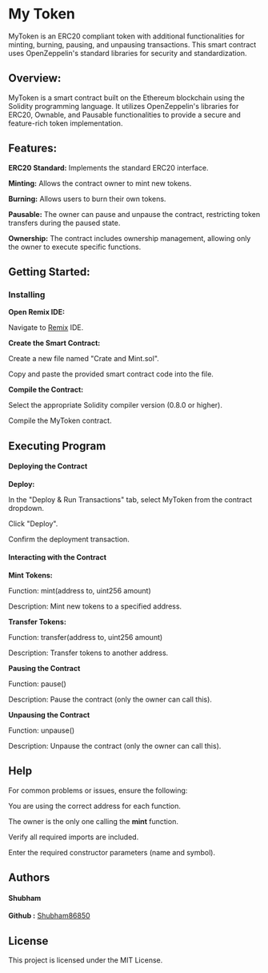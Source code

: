 # My Token

MyToken is an ERC20 compliant token with additional functionalities for minting, burning, pausing, and unpausing transactions. This smart contract uses OpenZeppelin's standard libraries for security and standardization.


<h2> Overview: </h2>

MyToken is a smart contract built on the Ethereum blockchain using the Solidity programming language. It utilizes OpenZeppelin's libraries for ERC20, Ownable, and Pausable functionalities to provide a secure and feature-rich token implementation.

<h2> Features: </h2> 

**ERC20 Standard:** Implements the standard ERC20 interface.

**Minting:** Allows the contract owner to mint new tokens.

**Burning:** Allows users to burn their own tokens.

**Pausable:** The owner can pause and unpause the contract, restricting token transfers during the paused state.

**Ownership:** The contract includes ownership management, allowing only the owner to execute specific functions.

<h2> Getting Started: </h2>

<h3> Installing </h3>


**Open Remix IDE:** 

  Navigate to [Remix](https://remix.ethereum.org/) IDE.

**Create the Smart Contract:**

  Create a new file named "Crate and Mint.sol".

  Copy and paste the provided smart contract code into the file.

**Compile the Contract:**

  Select the appropriate Solidity compiler version (0.8.0 or higher).

  Compile the MyToken contract.

<h2> Executing Program </h2>

<h4> Deploying the Contract </h4>

**Deploy:**

In the "Deploy & Run Transactions" tab, select MyToken from the contract dropdown.

Click "Deploy".

Confirm the deployment transaction.

<h4> Interacting with the Contract </h4>

**Mint Tokens:**

Function: mint(address to, uint256 amount)

Description: Mint new tokens to a specified address.

**Transfer Tokens:**

Function: transfer(address to, uint256 amount)

Description: Transfer tokens to another address.

**Pausing the Contract**

Function: pause()

Description: Pause the contract (only the owner can call this).

**Unpausing the Contract**

Function: unpause()

Description: Unpause the contract (only the owner can call this).



<h2> Help </h2>

For common problems or issues, ensure the following:

You are using the correct address for each function.

The owner is the only one calling the **mint** function.

Verify all required imports are included.

Enter the required constructor parameters (name and symbol).

<h2> Authors </h2>

<h4> Shubham </h4>

**Github :** [Shubham86850](https://github.com/Shubham86850)


<h2> License </h2>

This project is licensed under the MIT License.








